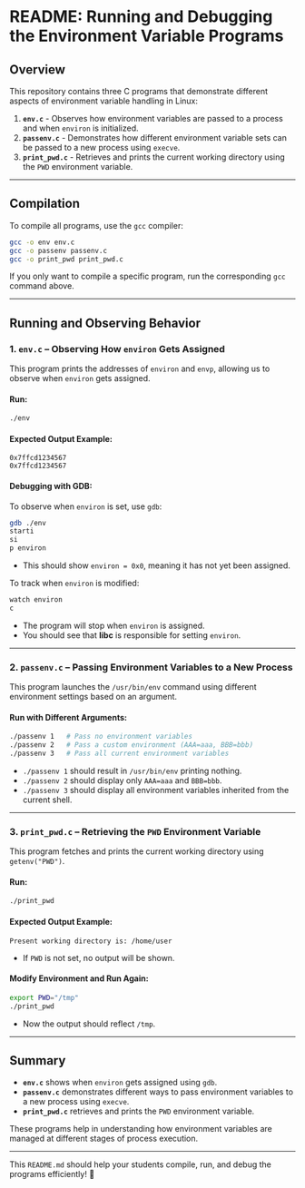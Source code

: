 # README: Running and Debugging the Environment Variable Programs  

## Overview  
This repository contains three C programs that demonstrate different aspects of environment variable handling in Linux:  

1. **`env.c`** - Observes how environment variables are passed to a process and when `environ` is initialized.  
2. **`passenv.c`** - Demonstrates how different environment variable sets can be passed to a new process using `execve`.  
3. **`print_pwd.c`** - Retrieves and prints the current working directory using the `PWD` environment variable.  

---

## Compilation  

To compile all programs, use the `gcc` compiler:  

```sh
gcc -o env env.c
gcc -o passenv passenv.c
gcc -o print_pwd print_pwd.c
```

If you only want to compile a specific program, run the corresponding `gcc` command above.

---

## Running and Observing Behavior  

### 1. `env.c` – Observing How `environ` Gets Assigned  

This program prints the addresses of `environ` and `envp`, allowing us to observe when `environ` gets assigned.  

#### Run:  
```sh
./env
```
#### Expected Output Example:  
```
0x7ffcd1234567
0x7ffcd1234567
```

#### Debugging with GDB:  
To observe when `environ` is set, use `gdb`:  

```sh
gdb ./env
starti
si
p environ
```
- This should show `environ = 0x0`, meaning it has not yet been assigned.  

To track when `environ` is modified:  

```sh
watch environ
c
```
- The program will stop when `environ` is assigned.  
- You should see that **libc** is responsible for setting `environ`.  

---

### 2. `passenv.c` – Passing Environment Variables to a New Process  

This program launches the `/usr/bin/env` command using different environment settings based on an argument.

#### Run with Different Arguments:  
```sh
./passenv 1   # Pass no environment variables
./passenv 2   # Pass a custom environment (AAA=aaa, BBB=bbb)
./passenv 3   # Pass all current environment variables
```
- `./passenv 1` should result in `/usr/bin/env` printing nothing.  
- `./passenv 2` should display only `AAA=aaa` and `BBB=bbb`.  
- `./passenv 3` should display all environment variables inherited from the current shell.  

---

### 3. `print_pwd.c` – Retrieving the `PWD` Environment Variable  

This program fetches and prints the current working directory using `getenv("PWD")`.  

#### Run:  
```sh
./print_pwd
```
#### Expected Output Example:  
```
Present working directory is: /home/user
```
- If `PWD` is not set, no output will be shown.  

#### Modify Environment and Run Again:  
```sh
export PWD="/tmp"
./print_pwd
```
- Now the output should reflect `/tmp`.  

---

## Summary  

- **`env.c`** shows when `environ` gets assigned using `gdb`.  
- **`passenv.c`** demonstrates different ways to pass environment variables to a new process using `execve`.  
- **`print_pwd.c`** retrieves and prints the `PWD` environment variable.  

These programs help in understanding how environment variables are managed at different stages of process execution.  

---

This `README.md` should help your students compile, run, and debug the programs efficiently! 🚀